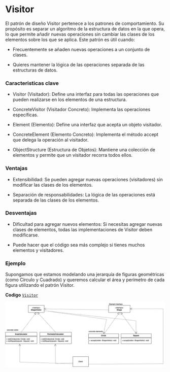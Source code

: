 # Visitor
   
El patrón de diseño Visitor pertenece a los patrones de comportamiento. Su propósito es separar un algoritmo de la estructura de datos en la que opera, lo que permite añadir nuevas operaciones sin cambiar las clases de los elementos sobre los que se aplica.
Este patrón es útil cuando:

- Frecuentemente se añaden nuevas operaciones a un conjunto de clases.

- Quieres mantener la lógica de las operaciones separada de las estructuras de datos.


### Caracteristicas clave

- Visitor (Visitador): Define una interfaz para todas las operaciones que pueden realizarse en los elementos de una estructura.

- ConcreteVisitor (Visitador Concreto): Implementa las operaciones específicas.

- Element (Elemento): Define una interfaz que acepta un objeto visitador.

- ConcreteElement (Elemento Concreto): Implementa el método accept que delega la operación al visitador.

- ObjectStructure (Estructura de Objetos): Mantiene una colección de elementos y permite que un visitador recorra todos ellos.

### Ventajas

- Extensibilidad: Se pueden agregar nuevas operaciones (visitadores) sin modificar las clases de los elementos.

- Separación de responsabilidades: La lógica de las operaciones está separada de las clases de los elementos.


### Desventajas

- Dificultad para agregar nuevos elementos: Si necesitas agregar nuevas clases de elementos, todas las implementaciones de Visitor deben modificarse.

- Puede hacer que el código sea más complejo si tienes muchos elementos y visitadores.


### Ejemplo

Supongamos que estamos modelando una jerarquía de figuras geométricas (como Círculo y Cuadrado) y queremos calcular el área y perímetro de cada figura utilizando el patrón Visitor.


**Codigo** [`Visitor`](./Visitor.ts)

![Diagrama de clases Visitor](../../assets/Visitor.jpg)

